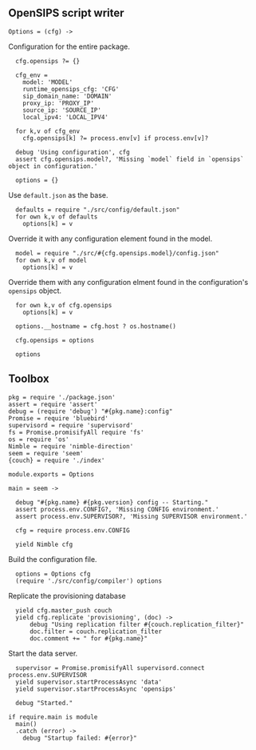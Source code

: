 OpenSIPS script writer
----------------------

    Options = (cfg) ->

Configuration for the entire package.

      cfg.opensips ?= {}

      cfg_env =
        model: 'MODEL'
        runtime_opensips_cfg: 'CFG'
        sip_domain_name: 'DOMAIN'
        proxy_ip: 'PROXY_IP'
        source_ip: 'SOURCE_IP'
        local_ipv4: 'LOCAL_IPV4'

      for k,v of cfg_env
        cfg.opensips[k] ?= process.env[v] if process.env[v]?

      debug 'Using configuration', cfg
      assert cfg.opensips.model?, 'Missing `model` field in `opensips` object in configuration.'

      options = {}

Use `default.json` as the base.

      defaults = require "./src/config/default.json"
      for own k,v of defaults
        options[k] = v

Override it with any configuration element found in the model.

      model = require "./src/#{cfg.opensips.model}/config.json"
      for own k,v of model
        options[k] = v

Override them with any configuration elment found in the configuration's `opensips` object.

      for own k,v of cfg.opensips
        options[k] = v

      options.__hostname = cfg.host ? os.hostname()

      cfg.opensips = options

      options

Toolbox
-------

    pkg = require './package.json'
    assert = require 'assert'
    debug = (require 'debug') "#{pkg.name}:config"
    Promise = require 'bluebird'
    supervisord = require 'supervisord'
    fs = Promise.promisifyAll require 'fs'
    os = require 'os'
    Nimble = require 'nimble-direction'
    seem = require 'seem'
    {couch} = require './index'

    module.exports = Options

    main = seem ->

      debug "#{pkg.name} #{pkg.version} config -- Starting."
      assert process.env.CONFIG?, 'Missing CONFIG environment.'
      assert process.env.SUPERVISOR?, 'Missing SUPERVISOR environment.'

      cfg = require process.env.CONFIG

      yield Nimble cfg

Build the configuration file.

      options = Options cfg
      (require './src/config/compiler') options

Replicate the provisioning database

      yield cfg.master_push couch
      yield cfg.replicate 'provisioning', (doc) ->
          debug "Using replication filter #{couch.replication_filter}"
          doc.filter = couch.replication_filter
          doc.comment += " for #{pkg.name}"

Start the data server.

      supervisor = Promise.promisifyAll supervisord.connect process.env.SUPERVISOR
      yield supervisor.startProcessAsync 'data'
      yield supervisor.startProcessAsync 'opensips'

      debug "Started."

    if require.main is module
      main()
      .catch (error) ->
        debug "Startup failed: #{error}"
